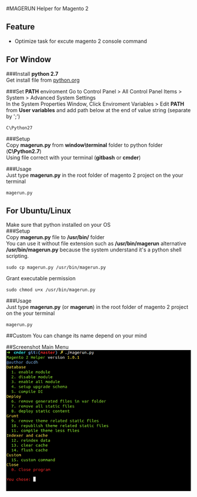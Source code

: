 #MAGERUN
Helper for Magento 2
## Feature
- Optimize task for excute magento 2 console command 
## For Window
###Install **python 2.7** <br>
Get install file from [python.org](https://www.python.org/download/releases/2.7/)

###Set **PATH** enviroment
Go to Control Panel > All Control Panel Items > System > Advanced System Settings <br>
In the System Properties Window, Click Enviroment Variables > Edit **PATH** from **User variables** and add path below at the end of value string (separate by ';')
```
C\Python27
```
###Setup <br>
Copy **magerun.py** from **window\terminal** folder to python folder (**C\Python2.7**) <br>
Using file correct with your terminal (**gitbash** or **cmder**) <br>

###Usage <br>
Just type **magerun.py** in the root folder of magento 2 project on the your terminal
```
magerun.py
``` 
## For Ubuntu/Linux
Make sure that python installed on your OS <br>
###Setup <br> 
Copy **magerun.py** file to **/usr/bin/** folder <br>
You can use it without file extension such as **/usr/bin/magerun** alternative **/usr/bin/magerun.py** because the system understand it's a python shell scripting.
```
sudo cp magerun.py /usr/bin/magerun.py
```
Grant executable permission
```
sudo chmod u+x /usr/bin/magerun.py
```

###Usage <br>
Just type **magerun.py** (or **magerun**) in the root folder of magento 2 project on the your terminal
```
magerun.py
```

##Custom
You can change its name depend on your mind 

##Screenshot
Main Menu <br>
![](screenshot/magerun.png?raw=true)
